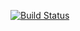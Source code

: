 [![Build Status](https://travis-ci.org/EdwardNelson/PlanManager.svg?branch=master)](https://travis-ci.org/EdwardNelson/PlanManager)